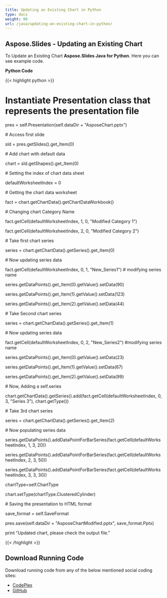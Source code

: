 ```yaml
---
title: Updating an Existing Chart in Python
type: docs
weight: 90
url: /java/updating-an-existing-chart-in-python/
---
```


## **Aspose.Slides - Updating an Existing Chart**
To Update an Existing Chart **Aspose.Slides Java for Python**. Here you can see example code.

**Python Code**

{{< highlight python >}}

 # Instantiate Presentation class that represents the presentation file

pres = self.Presentation(self.dataDir + "AsposeChart.pptx")

\# Access first slide

sld = pres.getSlides().get_Item(0)

\# Add chart with default data

chart = sld.getShapes().get_Item(0)

\# Setting the index of chart data sheet

defaultWorksheetIndex = 0

\# Getting the chart data worksheet

fact = chart.getChartData().getChartDataWorkbook()

\# Changing chart Category Name

fact.getCell(defaultWorksheetIndex, 1, 0, "Modified Category 1")

fact.getCell(defaultWorksheetIndex, 2, 0, "Modified Category 2")


\# Take first chart series

series = chart.getChartData().getSeries().get_Item(0)

\# Now updating series data

fact.getCell(defaultWorksheetIndex, 0, 1, "New_Series1") # modifying series name

series.getDataPoints().get_Item(0).getValue().setData(90)

series.getDataPoints().get_Item(1).getValue().setData(123)

series.getDataPoints().get_Item(2).getValue().setData(44)

\# Take Second chart series

series = chart.getChartData().getSeries().get_Item(1)

\# Now updating series data

fact.getCell(defaultWorksheetIndex, 0, 2, "New_Series2") #modifying series name

series.getDataPoints().get_Item(0).getValue().setData(23)

series.getDataPoints().get_Item(1).getValue().setData(67)

series.getDataPoints().get_Item(2).getValue().setData(99)


\# Now, Adding a self.series

chart.getChartData().getSeries().add(fact.getCell(defaultWorksheetIndex, 0, 3, "Series 3"), chart.getType())

\# Take 3rd chart series

series = chart.getChartData().getSeries().get_Item(2)

\# Now populating series data

series.getDataPoints().addDataPointForBarSeries(fact.getCell(defaultWorksheetIndex, 1, 3, 20))

series.getDataPoints().addDataPointForBarSeries(fact.getCell(defaultWorksheetIndex, 2, 3, 50))

series.getDataPoints().addDataPointForBarSeries(fact.getCell(defaultWorksheetIndex, 3, 3, 30))

chartType=self.ChartType

chart.setType(chartType.ClusteredCylinder)


\# Saving the presentation to HTML format

save_format = self.SaveFormat

pres.save(self.dataDir + "AsposeChartModified.pptx", save_format.Pptx)

print "Updated chart, please check the output file."

{{< /highlight >}}
## **Download Running Code**
Download running code from any of the below mentioned social coding sites:

- [CodePlex](https://asposeslidesjavapython.codeplex.com/releases/view/620922)
- [GitHub](https://github.com/aspose-slides/Aspose.Slides-for-Java/releases/tag/Aspose.Slides_Java_for_Python-v1.0)
